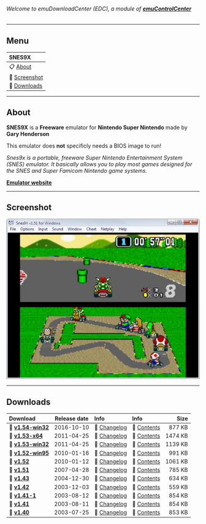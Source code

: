 ###### Welcome to emuDownloadCenter (EDC), a module of [**emuControlCenter**](https://github.com/PhoenixInteractiveNL/emuControlCenter/wiki)
***
## Menu
| **SNES9X** |
|:---------|
| :clipboard: [About](#about) |
| :sunrise: [Screenshot](#screenshot) |
| :floppy_disk: [Downloads](#downloads) |
***
## About
**SNES9X** is a **Freeware** emulator for **Nintendo Super Nintendo** made by **Gary Henderson**

This emulator does **not** specificly needs a BIOS image to run!

_Snes9x is a portable, freeware Super Nintendo Entertainment System (SNES) emulator. It basically allows you to play most games designed for the SNES and Super Famicom Nintendo game systems._

[**Emulator website**](http://www.snes9x.com)
***
## Screenshot
![](https://raw.githubusercontent.com/PhoenixInteractiveNL/edc-masterhook/master/downloadhooks/snes9x/snes9x_screen.jpg)
***
## Downloads
| Download | Release date  | Info       | Info       | Size       |
|:---------|:-------------:|:-----------|:-----------|-----------:|
| :floppy_disk: [**v1.54-win32**](https://github.com/PhoenixInteractiveNL/edc-repo0001/raw/master/snes9x/1.54-win32.7z) | 2016-10-10 | :page_facing_up: [Changelog](https://github.com/PhoenixInteractiveNL/edc-repo0001/blob/master/snes9x/1.54-win32_changelog.txt) | :mag_right: [Contents](https://github.com/PhoenixInteractiveNL/edc-repo0001/blob/master/snes9x/1.54-win32_contents.txt) | 877 KB |
| :floppy_disk: [**v1.53-x64**](https://github.com/PhoenixInteractiveNL/edc-repo0001/raw/master/snes9x/1.53-x64.7z) | 2011-04-25 | :page_facing_up: [Changelog](https://github.com/PhoenixInteractiveNL/edc-repo0001/blob/master/snes9x/1.53-x64_changelog.txt) | :mag_right: [Contents](https://github.com/PhoenixInteractiveNL/edc-repo0001/blob/master/snes9x/1.53-x64_contents.txt) | 1474 KB |
| :floppy_disk: [**v1.53-win32**](https://github.com/PhoenixInteractiveNL/edc-repo0001/raw/master/snes9x/1.53-win32.7z) | 2011-04-25 | :page_facing_up: [Changelog](https://github.com/PhoenixInteractiveNL/edc-repo0001/blob/master/snes9x/1.53-win32_changelog.txt) | :mag_right: [Contents](https://github.com/PhoenixInteractiveNL/edc-repo0001/blob/master/snes9x/1.53-win32_contents.txt) | 1139 KB |
| :floppy_disk: [**v1.52-win95**](https://github.com/PhoenixInteractiveNL/edc-repo0001/raw/master/snes9x/1.52-win95.7z) | 2010-01-16 | :page_facing_up: [Changelog](https://github.com/PhoenixInteractiveNL/edc-repo0001/blob/master/snes9x/1.52-win95_changelog.txt) | :mag_right: [Contents](https://github.com/PhoenixInteractiveNL/edc-repo0001/blob/master/snes9x/1.52-win95_contents.txt) | 991 KB |
| :floppy_disk: [**v1.52**](https://github.com/PhoenixInteractiveNL/edc-repo0001/raw/master/snes9x/1.52.7z) | 2010-01-12 | :page_facing_up: [Changelog](https://github.com/PhoenixInteractiveNL/edc-repo0001/blob/master/snes9x/1.52_changelog.txt) | :mag_right: [Contents](https://github.com/PhoenixInteractiveNL/edc-repo0001/blob/master/snes9x/1.52_contents.txt) | 1061 KB |
| :floppy_disk: [**v1.51**](https://github.com/PhoenixInteractiveNL/edc-repo0001/raw/master/snes9x/1.51.7z) | 2007-04-28 | :page_facing_up: [Changelog](https://github.com/PhoenixInteractiveNL/edc-repo0001/blob/master/snes9x/1.51_changelog.txt) | :mag_right: [Contents](https://github.com/PhoenixInteractiveNL/edc-repo0001/blob/master/snes9x/1.51_contents.txt) | 785 KB |
| :floppy_disk: [**v1.43**](https://github.com/PhoenixInteractiveNL/edc-repo0001/raw/master/snes9x/1.43.7z) | 2004-12-30 | :page_facing_up: [Changelog](https://github.com/PhoenixInteractiveNL/edc-repo0001/blob/master/snes9x/1.43_changelog.txt) | :mag_right: [Contents](https://github.com/PhoenixInteractiveNL/edc-repo0001/blob/master/snes9x/1.43_contents.txt) | 634 KB |
| :floppy_disk: [**v1.42**](https://github.com/PhoenixInteractiveNL/edc-repo0001/raw/master/snes9x/1.42.7z) | 2003-12-03 | :page_facing_up: [Changelog](https://github.com/PhoenixInteractiveNL/edc-repo0001/blob/master/snes9x/1.42_changelog.txt) | :mag_right: [Contents](https://github.com/PhoenixInteractiveNL/edc-repo0001/blob/master/snes9x/1.42_contents.txt) | 559 KB |
| :floppy_disk: [**v1.41-1**](https://github.com/PhoenixInteractiveNL/edc-repo0001/raw/master/snes9x/1.41-1.7z) | 2003-08-12 | :page_facing_up: [Changelog](https://github.com/PhoenixInteractiveNL/edc-repo0001/blob/master/snes9x/1.41-1_changelog.txt) | :mag_right: [Contents](https://github.com/PhoenixInteractiveNL/edc-repo0001/blob/master/snes9x/1.41-1_contents.txt) | 854 KB |
| :floppy_disk: [**v1.41**](https://github.com/PhoenixInteractiveNL/edc-repo0001/raw/master/snes9x/1.41.7z) | 2003-08-11 | :page_facing_up: [Changelog](https://github.com/PhoenixInteractiveNL/edc-repo0001/blob/master/snes9x/1.41_changelog.txt) | :mag_right: [Contents](https://github.com/PhoenixInteractiveNL/edc-repo0001/blob/master/snes9x/1.41_contents.txt) | 854 KB |
| :floppy_disk: [**v1.40**](https://github.com/PhoenixInteractiveNL/edc-repo0001/raw/master/snes9x/1.40.7z) | 2003-07-25 | :page_facing_up: [Changelog](https://github.com/PhoenixInteractiveNL/edc-repo0001/blob/master/snes9x/1.40_changelog.txt) | :mag_right: [Contents](https://github.com/PhoenixInteractiveNL/edc-repo0001/blob/master/snes9x/1.40_contents.txt) | 853 KB |
